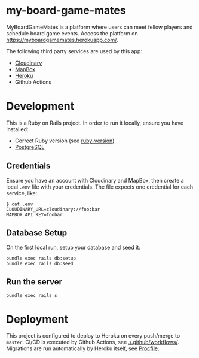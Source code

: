 # my-board-game-mates

MyBoardGameMates is a platform where users can meet fellow players and schedule board game events.
Access the platform on https://myboardgamemates.herokuapp.com/.

The following third party services are used by this app:
- [Cloudinary](https://cloudinary.com/)
- [MapBox](https://www.mapbox.com/)
- [Heroku](https://www.heroku.com/)
- Github Actions

# Development

This is a Ruby on Rails project. In order to run it locally, ensure you have installed:

- Correct Ruby version (see [ruby-version](./.ruby-version))
- [PostgreSQL](https://www.postgresql.org/download/)

## Credentials

Ensure you have an account with Cloudinary and MapBox, then create a local `.env` file with your credentials.
The file expects one credential for each service, like:

```
$ cat .env
CLOUDINARY_URL=cloudinary://foo:bar
MAPBOX_API_KEY=foobar
```

## Database Setup

On the first local run, setup your database and seed it:
```
bundle exec rails db:setup
bundle exec rails db:seed
```

## Run the server

```
bundle exec rails s
```

# Deployment

This project is configured to deploy to Heroku on every push/merge to `master`. CI/CD is executed by Github Actions, see [./.github/workflows/](./.github/workflows/). Migrations are run automatically by Heroku itself, see [Procfile](./Procfile).
